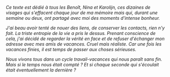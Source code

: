 *Ce texte est dédié à tous les Benoît, Nina et Karolĳn, ces dizaines de visages qui s'effacent chaque jour de ma mémoire mais qui, durant une semaine ou deux, ont partagé avec moi des moments d'intense bonheur.*

*J'ai beau avoir tenté de nouer des liens, de conserver les contacts, rien n'y fait. La triste entropie de la vie a pris le dessus. Prenant conscience de cela, j'ai décidé de regarder la vérité en face et de refuser d'échanger mon adresse avec mes amis de vacances. Cruel mais réaliste. Car une fois les vacances finies, il est temps de passer aux choses sérieuses.*

*Nous vivons tous dans un cycle travail-vacances qui nous paraît sans fin. Mais si le temps nous était compté ? Et si chaque seconde qui s'écoulait était éventuellement la dernière ?*
